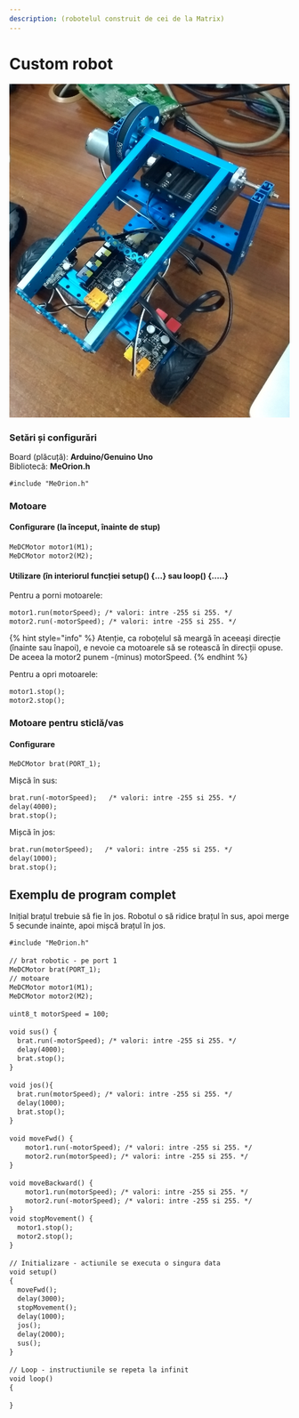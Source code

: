 ```yaml
---
description: (robotelul construit de cei de la Matrix)
---
```


# Custom robot

![](../.gitbook/assets/img_20180716_1058269842.jpg)

### Setări și configurări

Board \(plăcuță\): **Arduino/Genuino Uno**  
Bibliotecă: **MeOrion.h**

```text
#include "MeOrion.h"
```

### Motoare

#### Configurare \(la început, înainte de stup\)

```text
MeDCMotor motor1(M1);
MeDCMotor motor2(M2);
```

#### Utilizare \(în interiorul funcției setup\(\) {...} sau loop\(\) {.....}

Pentru a porni motoarele:

```text
motor1.run(motorSpeed); /* valori: intre -255 si 255. */
motor2.run(-motorSpeed); /* valori: intre -255 si 255. */
```

{% hint style="info" %}
Atenție, ca roboțelul să meargă în aceeași direcție \(înainte sau înapoi\), e nevoie ca motoarele să se rotească în direcții opuse. De aceea la motor2 punem -\(minus\) motorSpeed.
{% endhint %}

Pentru a opri motoarele:

```text
motor1.stop();
motor2.stop();
```

### Motoare pentru sticlă/vas

#### Configurare

```text
MeDCMotor brat(PORT_1);
```

Mișcă în sus:

```text
brat.run(-motorSpeed);   /* valori: intre -255 si 255. */
delay(4000);
brat.stop();
```

Mișcă în jos:

```text
brat.run(motorSpeed);   /* valori: intre -255 si 255. */
delay(1000);
brat.stop();
```

## Exemplu de program complet

Inițial brațul trebuie să fie în jos. Robotul o să ridice brațul în sus, apoi merge 5 secunde inainte, apoi mișcă brațul în jos.

```text
#include "MeOrion.h"

// brat robotic - pe port 1
MeDCMotor brat(PORT_1);
// motoare
MeDCMotor motor1(M1);
MeDCMotor motor2(M2);

uint8_t motorSpeed = 100;

void sus() {
  brat.run(-motorSpeed); /* valori: intre -255 si 255. */
  delay(4000);
  brat.stop();
}

void jos(){
  brat.run(motorSpeed); /* valori: intre -255 si 255. */
  delay(1000);
  brat.stop();
}

void moveFwd() {
    motor1.run(-motorSpeed); /* valori: intre -255 si 255. */
    motor2.run(motorSpeed); /* valori: intre -255 si 255. */
}

void moveBackward() {
    motor1.run(motorSpeed); /* valori: intre -255 si 255. */
    motor2.run(-motorSpeed); /* valori: intre -255 si 255. */
}
void stopMovement() {
  motor1.stop();
  motor2.stop();
}

// Initializare - actiunile se executa o singura data
void setup()
{
  moveFwd();
  delay(3000);
  stopMovement();
  delay(1000);
  jos();
  delay(2000);
  sus();
}

// Loop - instructiunile se repeta la infinit
void loop()
{
  
}


```

